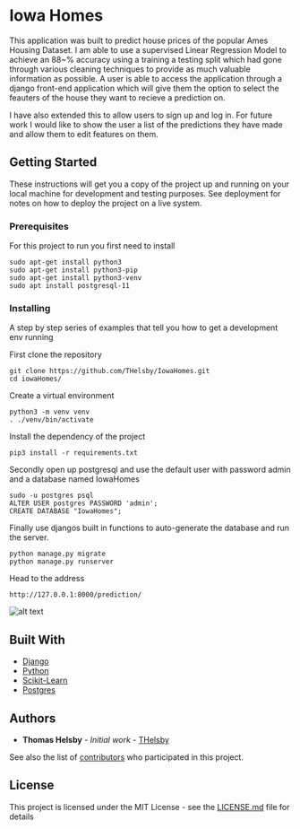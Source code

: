 # Iowa Homes

This application was built to predict house prices of the popular Ames Housing Dataset. I am able to use a supervised Linear Regression
Model to achieve an 88~% accuracy using a training a testing split which had gone through various cleaning techniques to provide as much
valuable information as possible. A user is able to access the application through a django front-end application which will give them the
option to select the feauters of the house they want to recieve a prediction on.

I have also extended this to allow users to sign up and log in. For future work I would like to show the user a list of the predictions they 
have made and allow them to edit features on them.

## Getting Started

These instructions will get you a copy of the project up and running on your local machine for development and testing purposes. See deployment for notes on how to deploy the project on a live system.

### Prerequisites

For this project to run you first need to install

```
sudo apt-get install python3
sudo apt-get install python3-pip
sudo apt-get install python3-venv
sudo apt install postgresql-11

```

### Installing

A step by step series of examples that tell you how to get a development env running

First clone the repository
```
git clone https://github.com/THelsby/IowaHomes.git
cd iowaHomes/
```

Create a virtual environment
```
python3 -m venv venv
. ./venv/bin/activate
```

Install the dependency of the project
```
pip3 install -r requirements.txt
```
Secondly open up postgresql and use the default user with password admin and a database named IowaHomes
```
sudo -u postgres psql
ALTER USER postgres PASSWORD 'admin';
CREATE DATABASE "IowaHomes";
```


Finally use djangos built in functions to auto-generate the database and run the server.
```
python manage.py migrate
python manage.py runserver
```

Head to the address
```
http://127.0.0.1:8000/prediction/
```
![alt text](https://i.imgur.com/yaLqNfM.png)

## Built With

* [Django](https://www.djangoproject.com/)
* [Python](https://www.python.org/) 
* [Scikit-Learn](https://scikit-learn.org/stable/)
* [Postgres](https://www.postgresql.org/)

## Authors

* **Thomas Helsby** - *Initial work* - [THelsby](https://github.com/THelsby)

See also the list of [contributors](https://github.com/your/project/contributors) who participated in this project.

## License

This project is licensed under the MIT License - see the [LICENSE.md](LICENSE.md) file for details

